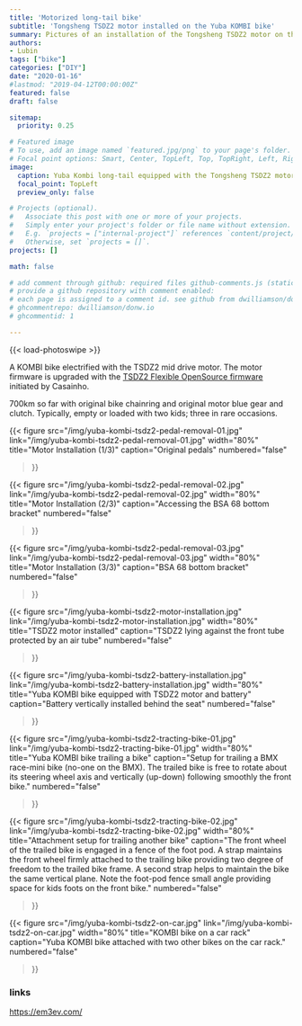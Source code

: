 ```yaml
---
title: 'Motorized long-tail bike'
subtitle: 'Tongsheng TSDZ2 motor installed on the Yuba KOMBI bike'
summary: Pictures of an installation of the Tongsheng TSDZ2 motor on the Yuba KOMBI bike. Modified foot-pods to trail another bike.
authors:
- Lubin
tags: ["bike"]
categories: ["DIY"]
date: "2020-01-16"
#lastmod: "2019-04-12T00:00:00Z"
featured: false
draft: false

sitemap:
  priority: 0.25

# Featured image
# To use, add an image named `featured.jpg/png` to your page's folder.
# Focal point options: Smart, Center, TopLeft, Top, TopRight, Left, Right, BottomLeft, Bottom, BottomRight
image:
  caption: Yuba Kombi long-tail equipped with the Tongsheng TSDZ2 motor
  focal_point: TopLeft
  preview_only: false

# Projects (optional).
#   Associate this post with one or more of your projects.
#   Simply enter your project's folder or file name without extension.
#   E.g. `projects = ["internal-project"]` references `content/project/deep-learning/index.md`.
#   Otherwise, set `projects = []`.
projects: []

math: false

# add comment through github: required files github-comments.js (static/js) and comments.html (partial)
# provide a github repository with comment enabled:
# each page is assigned to a comment id. see github from dwilliamson/donw.io
# ghcommentrepo: dwilliamson/donw.io
# ghcommentid: 1

---
```


<!-- Enable Photo Swipe + gallery features -->
{{< load-photoswipe >}}

A KOMBI bike electrified with the TSDZ2 mid drive motor. 
The motor firmware is upgraded with the [TSDZ2 Flexible OpenSource firmware](https://github.com/OpenSource-EBike-firmware/TSDZ2_wiki/wiki) initiated by Casainho.

700km so far with original bike chainring and original motor blue gear and clutch. Typically, empty or loaded with two kids; three in rare occasions.

{{< figure 
src="/img/yuba-kombi-tsdz2-pedal-removal-01.jpg"
link="/img/yuba-kombi-tsdz2-pedal-removal-01.jpg"
width="80%"
title="Motor Installation (1/3)"
caption="Original pedals"
numbered="false"
>}}

{{< figure 
src="/img/yuba-kombi-tsdz2-pedal-removal-02.jpg"
link="/img/yuba-kombi-tsdz2-pedal-removal-02.jpg"
width="80%"
title="Motor Installation (2/3)"
caption="Accessing the BSA 68 bottom bracket"
numbered="false"
>}}

{{< figure 
src="/img/yuba-kombi-tsdz2-pedal-removal-03.jpg"
link="/img/yuba-kombi-tsdz2-pedal-removal-03.jpg"
width="80%"
title="Motor Installation (3/3)"
caption="BSA 68 bottom bracket"
numbered="false"
>}}

{{< figure 
src="/img/yuba-kombi-tsdz2-motor-installation.jpg"
link="/img/yuba-kombi-tsdz2-motor-installation.jpg"
width="80%"
title="TSDZ2 motor installed"
caption="TSDZ2 lying against the front tube protected by an air tube"
numbered="false"
>}}

{{< figure 
src="/img/yuba-kombi-tsdz2-battery-installation.jpg"
link="/img/yuba-kombi-tsdz2-battery-installation.jpg"
width="80%"
title="Yuba KOMBI bike equipped with TSDZ2 motor and battery"
caption="Battery vertically installed behind the seat"
numbered="false"
>}}

{{< figure 
src="/img/yuba-kombi-tsdz2-tracting-bike-01.jpg"
link="/img/yuba-kombi-tsdz2-tracting-bike-01.jpg"
width="80%"
title="Yuba KOMBI bike trailing a bike"
caption="Setup for trailing a BMX race-mini bike (no-one on the BMX). The trailed bike is free to rotate about its steering wheel axis and vertically (up-down) following smoothly the front bike."
numbered="false"
>}}

{{< figure 
src="/img/yuba-kombi-tsdz2-tracting-bike-02.jpg"
link="/img/yuba-kombi-tsdz2-tracting-bike-02.jpg"
width="80%"
title="Attachment setup for trailing another bike"
caption="The front wheel of the trailed bike is engaged in a fence of the foot pod. A strap maintains the front wheel firmly attached to the trailing bike providing two degree of freedom to the trailed bike frame. A second strap helps to maintain the bike the same vertical plane. Note the foot-pod fence small angle providing space for kids foots on the front bike."
numbered="false"
>}}

{{< figure 
src="/img/yuba-kombi-tsdz2-on-car.jpg"
link="/img/yuba-kombi-tsdz2-on-car.jpg"
width="80%"
title="KOMBI bike on a car rack"
caption="Yuba KOMBI bike attached with two other bikes on the car rack."
numbered="false"
>}}


### links

https://em3ev.com/
